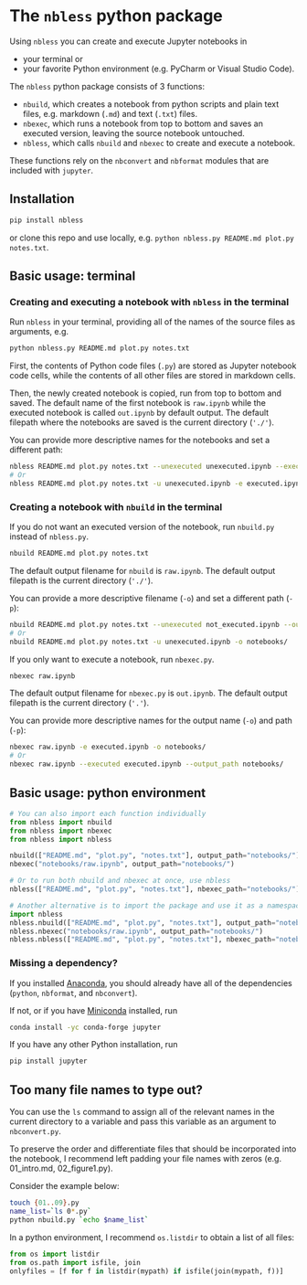 # The `nbless` python package

Using `nbless` you can create and execute Jupyter notebooks in
- your terminal or
- your favorite Python environment (e.g. PyCharm or Visual Studio Code).

The `nbless` python package consists of 3 functions:
- `nbuild`, which creates a notebook from python scripts and plain text files, e.g. markdown (`.md`) and text (`.txt`) files.
- `nbexec`, which runs a notebook from top to bottom and saves an executed version, leaving the source notebook untouched.
- `nbless`, which calls `nbuild` and `nbexec` to create and execute a notebook.

These functions rely on the `nbconvert` and `nbformat` modules that are included with `jupyter`.

## Installation

```sh
pip install nbless
```

or clone this repo and use locally, e.g. `python nbless.py README.md plot.py notes.txt`.

## Basic usage: terminal

### Creating and executing a notebook with `nbless` in the terminal

Run `nbless` in your terminal, providing all of the names of the source files as arguments, e.g.

```sh
python nbless.py README.md plot.py notes.txt
```

First, the contents of Python code files (`.py`) are stored as Jupyter notebook code cells, while the contents of all other files are stored in markdown cells.

Then, the newly created notebook is copied, run from top to bottom and saved. The default name of the first notebook is `raw.ipynb` while the executed notebook is called `out.ipynb` by default output. The default filepath where the notebooks are saved is the current directory (`'./'`).

You can provide more descriptive names for the notebooks and set a different path:

```sh
nbless README.md plot.py notes.txt --unexecuted unexecuted.ipynb --executed executed.ipynb --output_path notebooks/
# Or
nbless README.md plot.py notes.txt -u unexecuted.ipynb -e executed.ipynb -o notebooks/
```  

### Creating a notebook with `nbuild` in the terminal

If you do not want an executed version of the notebook, run `nbuild.py` instead of `nbless.py`.

```sh
nbuild README.md plot.py notes.txt
```  

The default output filename for `nbuild` is `raw.ipynb`. The default output filepath is the current directory (`'./'`).

You can provide a more descriptive filename (`-o`) and set a different path (`-p`):

```sh
nbuild README.md plot.py notes.txt --unexecuted not_executed.ipynb --output_path notebooks/
# Or
nbuild README.md plot.py notes.txt -u unexecuted.ipynb -o notebooks/
```  

If you only want to execute a notebook, run `nbexec.py`.

```sh
nbexec raw.ipynb
```

The default output filename for `nbexec.py` is `out.ipynb`. The default output filepath is the current directory (`'.'`).

You can provide more descriptive names for the output name (`-o`) and path (`-p`):

```sh
nbexec raw.ipynb -e executed.ipynb -o notebooks/
# Or
nbexec raw.ipynb --executed executed.ipynb --output_path notebooks/
```

## Basic usage: python environment

```python
# You can also import each function individually
from nbless import nbuild
from nbless import nbexec
from nbless import nbless

nbuild(["README.md", "plot.py", "notes.txt"], output_path="notebooks/")
nbexec("notebooks/raw.ipynb", output_path="notebooks/")

# Or to run both nbuild and nbexec at once, use nbless
nbless(["README.md", "plot.py", "notes.txt"], nbexec_path="notebooks/")

# Another alternative is to import the package and use it as a namespace.
import nbless
nbless.nbuild(["README.md", "plot.py", "notes.txt"], output_path="notebooks/")
nbless.nbexec("notebooks/raw.ipynb", output_path="notebooks/")
nbless.nbless(["README.md", "plot.py", "notes.txt"], nbexec_path="notebooks/")
```

### Missing a dependency?

If you installed [Anaconda](https://www.anaconda.com/download/), you should already have all of the dependencies (`python`, `nbformat`, and `nbconvert`).

If not, or if you have [Miniconda](https://conda.io/miniconda.html) installed, run

```sh
conda install -yc conda-forge jupyter
```

If you have any other Python installation, run

```sh
pip install jupyter
```

## Too many file names to type out?

You can use the `ls` command to assign all of the relevant names in the current directory to a variable and pass this variable as an argument to `nbconvert.py`.

To preserve the order and differentiate files that should be incorporated into the notebook, I recommend left padding your file names with zeros (e.g. 01_intro.md, 02_figure1.py).

Consider the example below:

```sh
touch {01..09}.py
name_list=`ls 0*.py`
python nbuild.py `echo $name_list`
```

In a python environment, I recommend `os.listdir` to obtain a list of all files:
```python
from os import listdir
from os.path import isfile, join
onlyfiles = [f for f in listdir(mypath) if isfile(join(mypath, f))]
```
